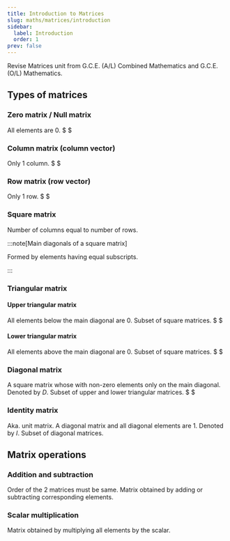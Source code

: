 ```yaml
---
title: Introduction to Matrices
slug: maths/matrices/introduction
sidebar:
  label: Introduction
  order: 1
prev: false
---
```


Revise Matrices unit from G.C.E. (A/L) Combined Mathematics and G.C.E. (O/L)
Mathematics.

## Types of matrices

### Zero matrix / Null matrix

All elements are $0$. $ $

### Column matrix (column vector)

Only $1$ column. $ $

### Row matrix (row vector)

Only $1$ row. $ $

### Square matrix

Number of columns equal to number of rows.

:::note[Main diagonals of a square matrix]

Formed by elements having equal subscripts.

:::

### Triangular matrix

#### Upper triangular matrix

All elements below the main diagonal are $0$. Subset of square matrices. $ $

#### Lower triangular matrix

All elements above the main diagonal are $0$. Subset of square matrices. $ $

### Diagonal matrix

A square matrix whose with non-zero elements only on the main diagonal. Denoted
by $D$. Subset of upper and lower triangular matrices. $ $

### Identity matrix

Aka. unit matrix. A diagonal matrix and all diagonal elements are $1$. Denoted
by $I$. Subset of diagonal matrices.

## Matrix operations

### Addition and subtraction

Order of the 2 matrices must be same. Matrix obtained by adding or subtracting
corresponding elements.

### Scalar multiplication

Matrix obtained by multiplying all elements by the scalar.
